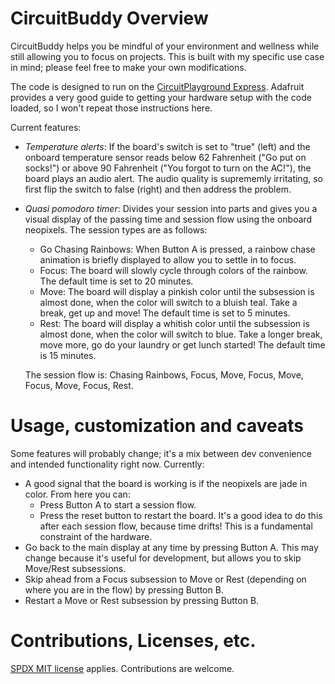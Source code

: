 # CircuitBuddy Overview

CircuitBuddy helps you be mindful of your environment and wellness while still allowing you to focus on projects. This is built with my specific use case in mind; please feel free to make your own modifications.

The code is designed to run on the [CircuitPlayground Express](https://learn.adafruit.com/adafruit-circuit-playground-express/frequently-asked-questions). Adafruit provides a very good guide to getting your hardware setup with the code loaded, so I won't repeat those instructions here.

Current features:
- _Temperature alerts_: If the board's switch is set to "true" (left) and the onboard temperature sensor reads below 62 Fahrenheit ("Go put on socks!") or above 90 Fahrenheit ("You forgot to turn on the AC!"), the board plays an audio alert. The audio quality is suprememly irritating, so first flip the switch to false (right) and then address the problem.
- _Quasi pomodoro timer_: Divides your session into parts and gives you a visual display of the passing time and session flow using the onboard neopixels. The session types are as follows:
    - Go Chasing Rainbows: When Button A is pressed, a rainbow chase animation is briefly displayed to allow you to settle in to focus.
    - Focus: The board will slowly cycle through colors of the rainbow. The default time is set to 20 minutes.
    - Move: The board will display a pinkish color until the subsession is almost done, when the color will switch to a bluish teal. Take a break, get up and move! The default time is set to 5 minutes.
    - Rest: The board will display a whitish color until the subsession is almost done, when the color will switch to blue. Take a longer break, move more, go do your laundry or get lunch started! The default time is 15 minutes.
    
    The session flow is: Chasing Rainbows, Focus, Move, Focus, Move, Focus, Move, Focus, Rest.

# Usage, customization and caveats
Some features will probably change; it's a mix between dev convenience and intended functionality right now. Currently:
- A good signal that the board is working is if the neopixels are jade in color. From here you can:
    - Press Button A to start a session flow.
    - Press the reset button to restart the board. It's a good idea to do this after each session flow, because time drifts! This is a fundamental constraint of the hardware.
- Go back to the main display at any time by pressing Button A. This may change because it's useful for development, but allows you to skip Move/Rest subsessions.
- Skip ahead from a Focus subsession to Move or Rest (depending on where you are in the flow) by pressing Button B.
- Restart a Move or Rest subsession by pressing Button B. 

# Contributions, Licenses, etc.

[SPDX MIT license](https://spdx.org/licenses/MIT.html) applies. Contributions are welcome. 